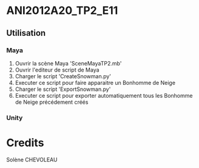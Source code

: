 # ANI2012A20_TP2_E11

## Utilisation

### Maya

1. Ouvrir la scène Maya 'SceneMayaTP2.mb'
2. Ouvrir l'editeur de script de Maya
3. Charger le script 'CreateSnowman.py'
4. Executer ce script pour faire apparaitre un Bonhomme de Neige
5. Charger le script 'ExportSnowman.py'
6. Executer ce script pour exporter automatiquement tous les Bonhomme de Neige précédement créés

### Unity

# Credits

Solène CHEVOLEAU